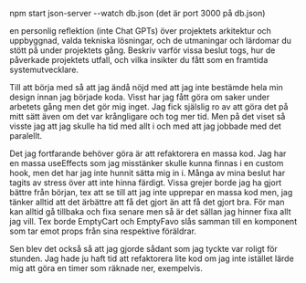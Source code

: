 npm start
json-server --watch db.json 
(det är port 3000 på db.json)


en 
personlig reflektion (inte Chat GPTs) över projektets arkitektur och 
uppbyggnad, valda tekniska lösningar, och de utmaningar och lärdomar du stött på under projektets 
gång. Beskriv varför vissa beslut togs, hur de påverkade projektets utfall, och vilka insikter du fått som 
en framtida systemutvecklare.

Till att börja med så att jag ändå nöjd med att jag inte bestämde hela min design innan jag började koda. Visst har jag fått göra om saker under arbetets gång men det gör mig inget. Jag fick själslig ro av att göra det på mitt sätt även om det var krångligare och tog mer tid. Men på det viset så visste jag att jag skulle ha tid med allt i och med att jag jobbade med det paralellt. 

Det jag fortfarande behöver göra är att refaktorera en massa kod. Jag har en massa useEffects som jag misstänker skulle kunna finnas i en custom hook, men det har jag inte hunnit sätta mig in i. Många av mina beslut har tagits av stress över att inte hinna färdigt. Vissa grejer borde jag ha gjort bättre från början, tex att se till att jag inte upprepar en massa kod men, jag tänker alltid att det ärbättre att få det gjort än att få det gjort bra. För man kan alltid gå tillbaka och fixa senare men så är det sällan jag hinner fixa allt jag vill. Tex borde EmptyCart och EmptyFavo slås samman till en komponent som tar emot props från sina respektive föräldrar.

Sen blev det också så att jag gjorde sådant som jag tyckte var roligt för stunden. Jag hade ju haft tid att refaktorera lite kod om jag inte istället lärde mig att göra en timer som räknade ner, exempelvis.



<!-- # Getting Started with Create React App

This project was bootstrapped with [Create React App](https://github.com/facebook/create-react-app).

## Available Scripts

In the project directory, you can run:

### `npm start`

Runs the app in the development mode.\
Open [http://localhost:3000](http://localhost:3000) to view it in your browser.

The page will reload when you make changes.\
You may also see any lint errors in the console.

### `npm test`

Launches the test runner in the interactive watch mode.\
See the section about [running tests](https://facebook.github.io/create-react-app/docs/running-tests) for more information.

### `npm run build`

Builds the app for production to the `build` folder.\
It correctly bundles React in production mode and optimizes the build for the best performance.

The build is minified and the filenames include the hashes.\
Your app is ready to be deployed!

See the section about [deployment](https://facebook.github.io/create-react-app/docs/deployment) for more information.

### `npm run eject`

**Note: this is a one-way operation. Once you `eject`, you can't go back!**

If you aren't satisfied with the build tool and configuration choices, you can `eject` at any time. This command will remove the single build dependency from your project.

Instead, it will copy all the configuration files and the transitive dependencies (webpack, Babel, ESLint, etc) right into your project so you have full control over them. All of the commands except `eject` will still work, but they will point to the copied scripts so you can tweak them. At this point you're on your own.

You don't have to ever use `eject`. The curated feature set is suitable for small and middle deployments, and you shouldn't feel obligated to use this feature. However we understand that this tool wouldn't be useful if you couldn't customize it when you are ready for it.

## Learn More

You can learn more in the [Create React App documentation](https://facebook.github.io/create-react-app/docs/getting-started).

To learn React, check out the [React documentation](https://reactjs.org/).

### Code Splitting

This section has moved here: [https://facebook.github.io/create-react-app/docs/code-splitting](https://facebook.github.io/create-react-app/docs/code-splitting)

### Analyzing the Bundle Size

This section has moved here: [https://facebook.github.io/create-react-app/docs/analyzing-the-bundle-size](https://facebook.github.io/create-react-app/docs/analyzing-the-bundle-size)

### Making a Progressive Web App

This section has moved here: [https://facebook.github.io/create-react-app/docs/making-a-progressive-web-app](https://facebook.github.io/create-react-app/docs/making-a-progressive-web-app)

### Advanced Configuration

This section has moved here: [https://facebook.github.io/create-react-app/docs/advanced-configuration](https://facebook.github.io/create-react-app/docs/advanced-configuration)

### Deployment

This section has moved here: [https://facebook.github.io/create-react-app/docs/deployment](https://facebook.github.io/create-react-app/docs/deployment)

### `npm run build` fails to minify

This section has moved here: [https://facebook.github.io/create-react-app/docs/troubleshooting#npm-run-build-fails-to-minify](https://facebook.github.io/create-react-app/docs/troubleshooting#npm-run-build-fails-to-minify) -->
